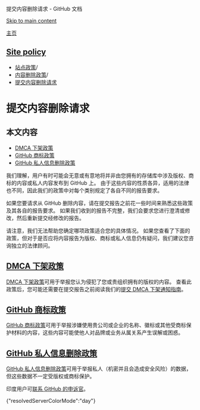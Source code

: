 提交内容删除请求 - GitHub 文档

[Skip to main content](#main-content)

[主页](/zh)

[Site policy](/zh/site-policy)
----------

* [站点政策](/zh/site-policy)/
* [内容删除政策](/zh/site-policy/content-removal-policies)/
* [提交内容删除请求](/zh/site-policy/content-removal-policies/submitting-content-removal-requests)

提交内容删除请求
==========

本文内容
----------

* [DMCA 下架政策](#dmca-takedown-policy)
* [GitHub 商标政策](#github-trademark-policy)
* [GitHub 私人信息删除政策](#github-private-information-removal-policy)

我们理解，用户有时可能会无意或有意地将并非由您拥有的存储库中涉及版权、商标的内容或私人内容发布到 GitHub 上。 由于这些内容的性质各异，适用的法律也不同，因此我们的政策中对每个类别规定了各自不同的报告要求。

如果您要请求从 GitHub 删除内容，请在提交报告之前花一些时间来熟悉这些政策及其各自的报告要求。 如果我们收到的报告不完整，我们会要求您进行澄清或修改，然后重新提交经修改的报告。

请注意，我们无法帮助您确定哪项政策适合您的具体情况。 如果您查看了下面的政策，但对于是否应将内容报告为版权、商标或私人信息仍有疑问，我们建议您咨询独立的法律顾问。

[DMCA 下架政策](#dmca-takedown-policy)
----------

[DMCA 下架政策](/zh/site-policy/content-removal-policies/dmca-takedown-policy)可用于举报您认为侵犯了您或贵组织拥有的版权的内容。 查看此政策后，您可能还需要在提交报告之前阅读我们的[提交 DMCA 下架通知指南](/zh/site-policy/content-removal-policies/guide-to-submitting-a-dmca-takedown-notice)。

[GitHub 商标政策](#github-trademark-policy)
----------

[GitHub 商标政策](/zh/site-policy/content-removal-policies/github-trademark-policy)可用于举报涉嫌使用贵公司或企业的名称、徽标或其他受商标保护材料的内容，这些内容可能使他人对品牌或业务从属关系产生误解或困惑。

[GitHub 私人信息删除政策](#github-private-information-removal-policy)
----------

[GitHub 私人信息删除政策](/zh/site-policy/content-removal-policies/github-private-information-removal-policy)可用于举报私人（机密并且会造成安全风险）的数据，但这些数据不一定受版权或商标保护。

印度用户可[联系 GitHub 的申诉官](https://support.github.com/contact/india-grievance-officer)。

{"resolvedServerColorMode":"day"}
